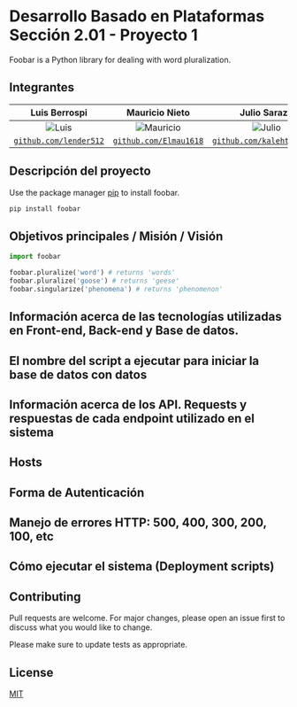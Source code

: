 # Desarrollo Basado en Plataformas Sección 2.01 - Proyecto 1

Foobar is a Python library for dealing with word pluralization.

## Integrantes

| <a target="_blank">**Luis Berrospi**</a> | <a target="_blank">**Mauricio Nieto**</a> | <a target="_blank">**Julio Sarazu**</a> |<a target="_blank">**Adrián Boza**</a> |
| :---: | :---:| :---:| :---:|
| ![Luis](https://avatars2.githubusercontent.com/u/52045791?v=3&s=150) | ![Mauricio](https://avatars.githubusercontent.com/u/63524901?v=4) | ![Julio](https://avatars.githubusercontent.com/u/40171658?s=64&v=4) | ![Adrian](https://avatars.githubusercontent.com/u/40300535?v=4) |
| <a href="https://github.com/lender512" target="_blank">`github.com/lender512`</a> | <a href="https://github.com/Elmau1618" target="_blank">`github.com/Elmau1618`</a> | <a href="https://github.com/kalehtfree123" target="_blank">`github.com/kalehtfree123`</a> |<a href="https://github.com/adrianboza" target="_blank">`github.com/adrianboza`</a> |

## Descripción del proyecto

Use the package manager [pip](https://pip.pypa.io/en/stable/) to install foobar.

```bash
pip install foobar
```

## Objetivos principales / Misión / Visión

```python
import foobar

foobar.pluralize('word') # returns 'words'
foobar.pluralize('goose') # returns 'geese'
foobar.singularize('phenomena') # returns 'phenomenon'
```
## Información acerca de las tecnologías utilizadas en Front-end, Back-end y Base de datos.

## El nombre del script a ejecutar para iniciar la base de datos con datos

## Información acerca de los API. Requests y respuestas de cada endpoint utilizado en el sistema

## Hosts

## Forma de Autenticación

## Manejo de errores HTTP: 500, 400, 300, 200, 100, etc

## Cómo ejecutar el sistema (Deployment scripts)

## Contributing
Pull requests are welcome. For major changes, please open an issue first to discuss what you would like to change.

Please make sure to update tests as appropriate.

## License
[MIT](https://choosealicense.com/licenses/mit/)
